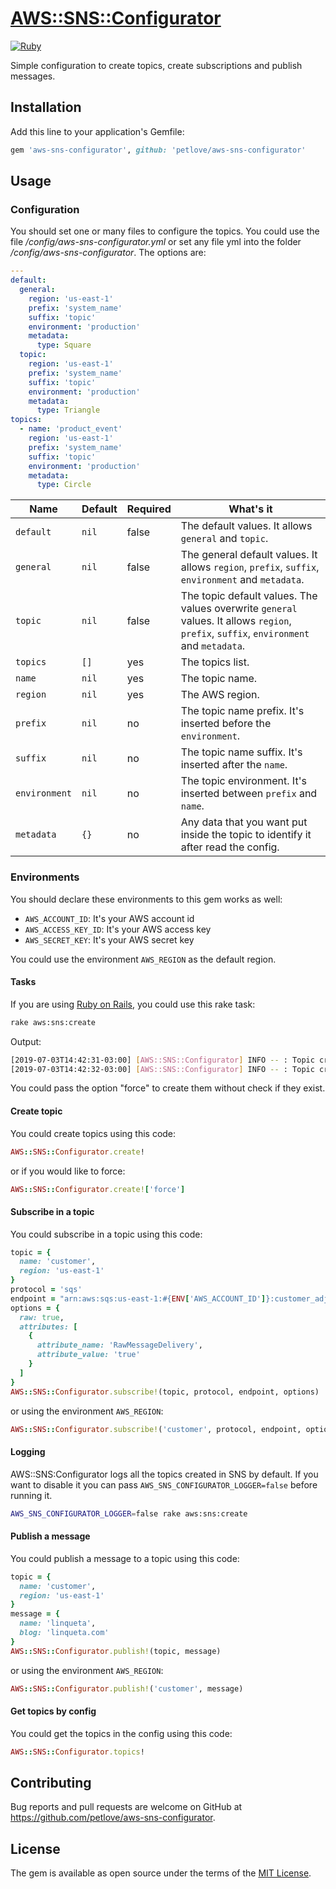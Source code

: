 # [AWS::SNS::Configurator](https://github.com/petlove/aws-sns-configurator)

[![Ruby](https://github.com/petlove/aws-sns-configurator/actions/workflows/ruby.yml/badge.svg)](https://github.com/petlove/aws-sns-configurator/actions/workflows/ruby.yml)

Simple configuration to create topics, create subscriptions and publish messages.

## Installation

Add this line to your application's Gemfile:

```ruby
gem 'aws-sns-configurator', github: 'petlove/aws-sns-configurator'
```

## Usage

### Configuration

You should set one or many files to configure the topics. You could use the file _/config/aws-sns-configurator.yml_ or set any file yml into the folder _/config/aws-sns-configurator_. The options are:
```yml
---
default:
  general:
    region: 'us-east-1'
    prefix: 'system_name'
    suffix: 'topic'
    environment: 'production'
    metadata:
      type: Square
  topic:
    region: 'us-east-1'
    prefix: 'system_name'
    suffix: 'topic'
    environment: 'production'
    metadata:
      type: Triangle
topics:
  - name: 'product_event'
    region: 'us-east-1'
    prefix: 'system_name'
    suffix: 'topic'
    environment: 'production'
    metadata:
      type: Circle
```
| Name | Default | Required | What's it |
|------|---------|----------|-----------|
| `default` | `nil` | false | The default values. It allows `general` and `topic`. |
| `general` | `nil` | false | The general default values. It allows `region`, `prefix`, `suffix`, `environment` and `metadata`. |
| `topic` | `nil` | false | The topic default values. The values overwrite `general` values. It allows `region`, `prefix`, `suffix`, `environment` and `metadata`. |
| `topics` | `[]` | yes | The topics list. |
| `name` | `nil` | yes | The topic name. |
| `region` | `nil` | yes | The AWS region. |
| `prefix` | `nil` | no | The topic name prefix. It's inserted before the `environment`.|
| `suffix` | `nil` | no | The topic name suffix. It's inserted after the `name`. |
| `environment` | `nil` | no | The topic environment. It's inserted between `prefix` and `name`. |
| `metadata` | `{}` | no | Any data that you want put inside the topic to identify it after read the config. |

### Environments

You should declare these environments to this gem works as well:
* `AWS_ACCOUNT_ID`: It's your AWS account id
* `AWS_ACCESS_KEY_ID`: It's your AWS access key
* `AWS_SECRET_KEY`: It's your AWS secret key

You could use the environment `AWS_REGION` as the default region.

#### Tasks

If you are using [Ruby on Rails](https://github.com/rails/rails), you could use this rake task:
```bash
rake aws:sns:create
```

Output:
```bash
[2019-07-03T14:42:31-03:00] [AWS::SNS::Configurator] INFO -- : Topic created: system_name_production_customer_topic - sa-east-1
[2019-07-03T14:42:32-03:00] [AWS::SNS::Configurator] INFO -- : Topic created: system_name_production_address_alert - us-east-1
```

You could pass the option "force" to create them without check if they exist.

#### Create topic

You could create topics using this code:

```ruby
AWS::SNS::Configurator.create!
```

or if you would like to force:

```ruby
AWS::SNS::Configurator.create!['force']
```

#### Subscribe in a topic

You could subscribe in a topic using this code:
```ruby
topic = {
  name: 'customer',
  region: 'us-east-1'
}
protocol = 'sqs'
endpoint = "arn:aws:sqs:us-east-1:#{ENV['AWS_ACCOUNT_ID']}:customer_adjuster"
options = {
  raw: true,
  attributes: [
    {
      attribute_name: 'RawMessageDelivery',
      attribute_value: 'true'
    }
  ]
}
AWS::SNS::Configurator.subscribe!(topic, protocol, endpoint, options)
```

or using the environment `AWS_REGION`:

```ruby
AWS::SNS::Configurator.subscribe!('customer', protocol, endpoint, options)
```

#### Logging

AWS::SNS:Configurator logs all the topics created in SNS by default. If you want to disable it you can pass `AWS_SNS_CONFIGURATOR_LOGGER=false` before running it.
```bash
AWS_SNS_CONFIGURATOR_LOGGER=false rake aws:sns:create
```

#### Publish a message

You could publish a message to a topic using this code:
```ruby
topic = {
  name: 'customer',
  region: 'us-east-1'
}
message = {
  name: 'linqueta',
  blog: 'linqueta.com'
}
AWS::SNS::Configurator.publish!(topic, message)
```

or using the environment `AWS_REGION`:

```ruby
AWS::SNS::Configurator.publish!('customer', message)
```

#### Get topics by config

You could get the topics in the config using this code:
```ruby
AWS::SNS::Configurator.topics!
```

## Contributing

Bug reports and pull requests are welcome on GitHub at https://github.com/petlove/aws-sns-configurator.

## License

The gem is available as open source under the terms of the [MIT License](https://opensource.org/licenses/MIT).
